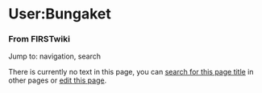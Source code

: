 

# User:Bungaket

### From FIRSTwiki

Jump to: navigation, search

There is currently no text in this page, you can [search for this page
title](/index.php/Special:Search/Bungaket "Special:Search/Bungaket" ) in other
pages or [edit this
page](http://www.firstwiki.net/index.php?title=User:Bungaket&action=edit
"http://www.firstwiki.net/index.php?title=User:Bungaket&action=edit" ).

